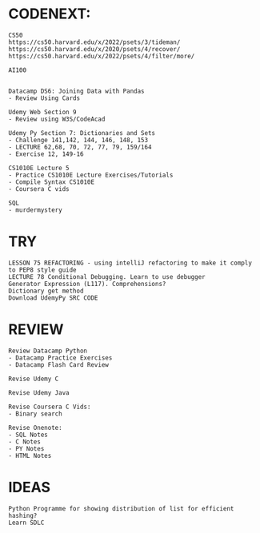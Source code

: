 # CODENEXT:
	CS50
	https://cs50.harvard.edu/x/2022/psets/3/tideman/
	https://cs50.harvard.edu/x/2020/psets/4/recover/
	https://cs50.harvard.edu/x/2022/psets/4/filter/more/

	AI100


	Datacamp DS6: Joining Data with Pandas
	- Review Using Cards

	Udemy Web Section 9
	- Review using W3S/CodeAcad

	Udemy Py Section 7: Dictionaries and Sets
	- Challenge 141,142, 144, 146, 148, 153
	- LECTURE 62,68, 70, 72, 77, 79, 159/164
	- Exercise 12, 149-16

	CS1010E Lecture 5
	- Practice CS1010E Lecture Exercises/Tutorials
	- Compile Syntax CS1010E
	- Coursera C vids

	SQL
	- murdermystery

# TRY
	LESSON 75 REFACTORING - using intelliJ refactoring to make it comply to PEP8 style guide
	LECTURE 78 Conditional Debugging. Learn to use debugger
	Generator Expression (L117). Comprehensions?
	Dictionary get method
	Download UdemyPy SRC CODE

# REVIEW
	Review Datacamp Python
	- Datacamp Practice Exercises
	- Datacamp Flash Card Review
	
	Revise Udemy C
	
	Revise Udemy Java
	
	Revise Coursera C Vids:
    - Binary search
    
    Revise Onenote: 
    - SQL Notes
    - C Notes
    - PY Notes
    - HTML Notes

# IDEAS
    Python Programme for showing distribution of list for efficient hashing?
    Learn SDLC